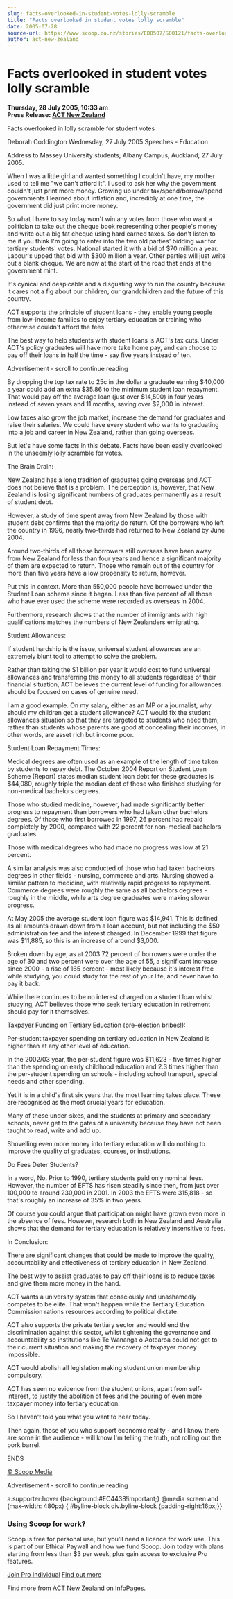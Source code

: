 ```yaml
---
slug: facts-overlooked-in-student-votes-lolly-scramble
title: "Facts overlooked in student votes lolly scramble"
date: 2005-07-28
source-url: https://www.scoop.co.nz/stories/ED0507/S00121/facts-overlooked-in-student-votes-lolly-scramble.htm
author: act-new-zealand
---
```

Facts overlooked in student votes lolly scramble
================================================

**Thursday, 28 July 2005, 10:33 am**  
**Press Release: [ACT New Zealand](https://info.scoop.co.nz/ACT_New_Zealand)**

Facts overlooked in lolly scramble for student votes

Deborah Coddington Wednesday, 27 July 2005 Speeches - Education

Address to Massey University students; Albany Campus, Auckland; 27 July 2005.

When I was a little girl and wanted something I couldn't have, my mother used to tell me "we can't afford it". I used to ask her why the government couldn't just print more money. Growing up under tax/spend/borrow/spend governments I learned about inflation and, incredibly at one time, the government did just print more money.

So what I have to say today won't win any votes from those who want a politician to take out the cheque book representing other people's money and write out a big fat cheque using hard earned taxes. So don't listen to me if you think I'm going to enter into the two old parties' bidding war for tertiary students' votes. National started it with a bid of $70 million a year. Labour's upped that bid with $300 million a year. Other parties will just write out a blank cheque. We are now at the start of the road that ends at the government mint.

It's cynical and despicable and a disgusting way to run the country because it cares not a fig about our children, our grandchildren and the future of this country.

ACT supports the principle of student loans - they enable young people from low-income families to enjoy tertiary education or training who otherwise couldn't afford the fees.

The best way to help students with student loans is ACT's tax cuts. Under ACT's policy graduates will have more take home pay, and can choose to pay off their loans in half the time - say five years instead of ten.

Advertisement - scroll to continue reading





By dropping the top tax rate to 25c in the dollar a graduate earning $40,000 a year could add an extra $35.86 to the minimum student loan repayment. That would pay off the average loan (just over $14,500) in four years instead of seven years and 11 months, saving over $2,000 in interest.

Low taxes also grow the job market, increase the demand for graduates and raise their salaries. We could have every student who wants to graduating into a job and career in New Zealand, rather than going overseas.

But let's have some facts in this debate. Facts have been easily overlooked in the unseemly lolly scramble for votes.

The Brain Drain:

New Zealand has a long tradition of graduates going overseas and ACT does not believe that is a problem. The perception is, however, that New Zealand is losing significant numbers of graduates permanently as a result of student debt.

However, a study of time spent away from New Zealand by those with student debt confirms that the majority do return. Of the borrowers who left the country in 1996, nearly two-thirds had returned to New Zealand by June 2004.

Around two-thirds of all those borrowers still overseas have been away from New Zealand for less than four years and hence a significant majority of them are expected to return. Those who remain out of the country for more than five years have a low propensity to return, however.

Put this in context. More than 550,000 people have borrowed under the Student Loan scheme since it began. Less than five percent of all those who have ever used the scheme were recorded as overseas in 2004.

Furthermore, research shows that the number of immigrants with high qualifications matches the numbers of New Zealanders emigrating.

Student Allowances:

If student hardship is the issue, universal student allowances are an extremely blunt tool to attempt to solve the problem.

Rather than taking the $1 billion per year it would cost to fund universal allowances and transferring this money to all students regardless of their financial situation, ACT believes the current level of funding for allowances should be focused on cases of genuine need.

I am a good example. On my salary, either as an MP or a journalist, why should my children get a student allowance? ACT would fix the student allowances situation so that they are targeted to students who need them, rather than students whose parents are good at concealing their incomes, in other words, are asset rich but income poor.

Student Loan Repayment Times:

Medical degrees are often used as an example of the length of time taken by students to repay debt. The October 2004 Report on Student Loan Scheme (Report) states median student loan debt for these graduates is $44,080, roughly triple the median debt of those who finished studying for non-medical bachelors degrees.

Those who studied medicine, however, had made significantly better progress to repayment than borrowers who had taken other bachelors degrees. Of those who first borrowed in 1997, 26 percent had repaid completely by 2000, compared with 22 percent for non-medical bachelors graduates.

Those with medical degrees who had made no progress was low at 21 percent.

A similar analysis was also conducted of those who had taken bachelors degrees in other fields - nursing, commerce and arts. Nursing showed a similar pattern to medicine, with relatively rapid progress to repayment. Commerce degrees were roughly the same as all bachelors degrees - roughly in the middle, while arts degree graduates were making slower progress.

At May 2005 the average student loan figure was $14,941. This is defined as all amounts drawn down from a loan account, but not including the $50 administration fee and the interest charged. In December 1999 that figure was $11,885, so this is an increase of around $3,000.

Broken down by age, as at 2003 72 percent of borrowers were under the age of 30 and two percent were over the age of 55, a significant increase since 2000 - a rise of 165 percent - most likely because it's interest free while studying, you could study for the rest of your life, and never have to pay it back.

While there continues to be no interest charged on a student loan whilst studying, ACT believes those who seek tertiary education in retirement should pay for it themselves.

Taxpayer Funding on Tertiary Education (pre-election bribes!):

Per-student taxpayer spending on tertiary education in New Zealand is higher than at any other level of education.

In the 2002/03 year, the per-student figure was $11,623 - five times higher than the spending on early childhood education and 2.3 times higher than the per-student spending on schools - including school transport, special needs and other spending.

Yet it is in a child's first six years that the most learning takes place. These are recognised as the most crucial years for education.

Many of these under-sixes, and the students at primary and secondary schools, never get to the gates of a university because they have not been taught to read, write and add up.

Shovelling even more money into tertiary education will do nothing to improve the quality of graduates, courses, or institutions.

Do Fees Deter Students?

In a word, No. Prior to 1990, tertiary students paid only nominal fees. However, the number of EFTS has risen steadily since then, from just over 100,000 to around 230,000 in 2001. In 2003 the EFTS were 315,818 - so that's roughly an increase of 35% in two years.

Of course you could argue that participation might have grown even more in the absence of fees. However, research both in New Zealand and Australia shows that the demand for tertiary education is relatively insensitive to fees.

In Conclusion:

There are significant changes that could be made to improve the quality, accountability and effectiveness of tertiary education in New Zealand.

The best way to assist graduates to pay off their loans is to reduce taxes and give them more money in the hand.

ACT wants a university system that consciously and unashamedly competes to be elite. That won't happen while the Tertiary Education Commission rations resources according to political dictate.

ACT also supports the private tertiary sector and would end the discrimination against this sector, whilst tightening the governance and accountability so institutions like Te Wananga o Aotearoa could not get to their current situation and making the recovery of taxpayer money impossible.

ACT would abolish all legislation making student union membership compulsory.

ACT has seen no evidence from the student unions, apart from self- interest, to justify the abolition of fees and the pouring of even more taxpayer money into tertiary education.

So I haven't told you what you want to hear today.

Then again, those of you who support economic reality - and I know there are some in the audience - will know I'm telling the truth, not rolling out the pork barrel.

ENDS

[© Scoop Media](http://www.scoop.co.nz/about/terms.html)  

Advertisement - scroll to continue reading



a.supporter:hover {background:#EC4438!important;} @media screen and (max-width: 480px) { #byline-block div.byline-block {padding-right:16px;}}

### Using Scoop for work?

Scoop is free for personal use, but you’ll need a licence for work use. This is part of our Ethical Paywall and how we fund Scoop. Join today with plans starting from less than $3 per week, plus gain access to exclusive _Pro_ features.  
  
[Join Pro Individual](https://pro.scoop.co.nz/Individual/?from=ProIn24) [Find out more](https://pro.scoop.co.nz/using-scoop-for-work/?from=ProIn24)

Find more from [ACT New Zealand](https://info.scoop.co.nz/ACT_New_Zealand) on InfoPages.